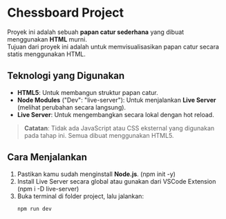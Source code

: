 # Chessboard Project

Proyek ini adalah sebuah **papan catur sederhana** yang dibuat menggunakan **HTML** murni.  
Tujuan dari proyek ini adalah untuk memvisualisasikan papan catur secara statis menggunakan HTML.

## Teknologi yang Digunakan
- **HTML5**: Untuk membangun struktur papan catur.
- **Node Modules** ("Dev": "live-server"): Untuk menjalankan **Live Server** (melihat perubahan secara langsung).
- **Live Server**: Untuk mengembangkan secara lokal dengan hot reload.

> **Catatan**: Tidak ada JavaScript atau CSS eksternal yang digunakan pada tahap ini. Semua dibuat menggunakan HTML5.

## Cara Menjalankan

1. Pastikan kamu sudah menginstall **Node.js**. (npm init -y)
2. Install Live Server secara global atau gunakan dari VSCode Extension (npm i -D live-server)
3. Buka terminal di folder project, lalu jalankan:
   ```bash
   npm run dev
